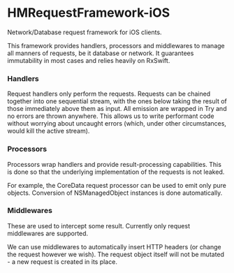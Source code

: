 # HMRequestFramework-iOS
Network/Database request framework for iOS clients.

This framework provides handlers, processors and middlewares to manage all manners of requests, be it database or network. It guarantees immutability in most cases and relies heavily on RxSwift.

### Handlers ###

Request handlers only perform the requests. Requests can be chained together into one sequential stream, with the ones below taking the result
of those immediately above them as input. All emission are wrapped in Try<Val> and no errors are thrown anywhere. This allows us to write performant code without worrying about uncaught errors (which, under other circumstances, would kill the active stream).

### Processors ###

Processors wrap handlers and provide result-processing capabilities. This is done so that the underlying implementation of the requests is not leaked.

For example, the CoreData request processor can be used to emit only pure objects. Conversion of NSManagedObject instances is done automatically.

### Middlewares ###

These are used to intercept some result. Currently only request middlewares are supported.

We can use middlewares to automatically insert HTTP headers (or change the request however we wish). The request object itself will not be mutated - a new request is created in its place.
